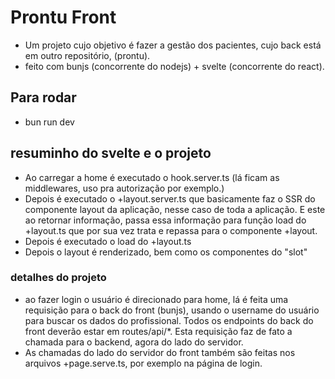 # Prontu Front

- Um projeto cujo objetivo é fazer a gestão dos pacientes, cujo back está em outro repositório, (prontu).
- feito com bunjs (concorrente do nodejs) + svelte (concorrente do react).

## Para rodar

- bun run dev

## resuminho do svelte e o projeto

- Ao carregar a home é executado o hook.server.ts (lá ficam as middlewares, uso pra autorização por exemplo.)
- Depois é executado o +layout.server.ts que basicamente faz o SSR do componente layout da aplicação, nesse caso de toda a aplicação. E este ao retornar informação, passa essa informação para função load do +layout.ts que por sua vez trata e repassa para o componente +layout.
- Depois é executado o load do +layout.ts
- Depois o layout é renderizado, bem como os componentes do "slot"

### detalhes do projeto

- ao fazer login o usuário é direcionado para home, lá é feita uma requisição para o back do front (bunjs), usando o username do usuário para buscar os dados do profissional. Todos os endpoints do back do front deverão estar em routes/api/*. Esta requisição faz de fato a chamada para o backend, agora do lado do servidor.
- As chamadas do lado do servidor do front também são feitas nos arquivos +page.serve.ts, por exemplo na página de login.
